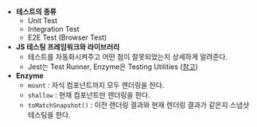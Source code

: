 * **테스트의 종류**
  * Unit Test
  * Integration Test
  * E2E Test (Browser Test)
* **JS 테스팅 프레임워크와 라이브러리**
  * 테스트를 자동화시켜주고 어떤 점이 잘못되었는지 상세하게 알려준다.
  * Jest는 Test Runner, Enzyme은 Testing Utilities ([참고](https://stackoverflow.com/a/49788980/11789111))
* **Enzyme**
  * `mount` : 자식 컴포넌트까지 모두 렌더링을 한다.
  * `shallow` : 현재 컴포넌트만 렌더링을 한다.
  * `toMatchSnapshot()` : 이전 렌더링 결과와 현재 렌더링 결과가 같은지 스냅샷 테스팅을 한다.